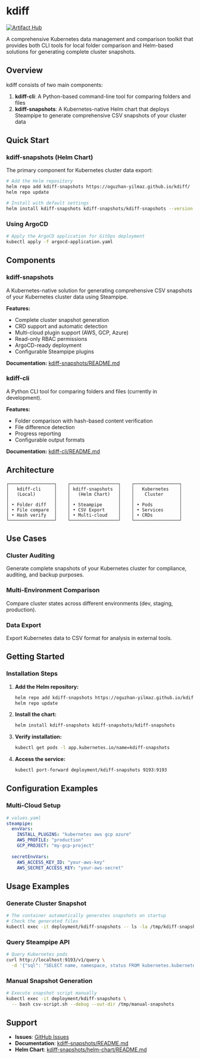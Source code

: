 # kdiff

[![Artifact Hub](https://img.shields.io/endpoint?url=https://artifacthub.io/badge/repository/kdiff-snapshots)](https://artifacthub.io/packages/search?repo=kdiff-snapshots)

A comprehensive Kubernetes data management and comparison toolkit that provides both CLI tools for local folder comparison and Helm-based solutions for generating complete cluster snapshots.

## Overview

kdiff consists of two main components:

1. **kdiff-cli**: A Python-based command-line tool for comparing folders and files
2. **kdiff-snapshots**: A Kubernetes-native Helm chart that deploys Steampipe to generate comprehensive CSV snapshots of your cluster data

## Quick Start

### kdiff-snapshots (Helm Chart)

The primary component for Kubernetes cluster data export:

```bash
# Add the Helm repository
helm repo add kdiff-snapshots https://oguzhan-yilmaz.github.io/kdiff/
helm repo update

# Install with default settings
helm install kdiff-snapshots kdiff-snapshots/kdiff-snapshots --version 0.0.5
```

### Using ArgoCD

```bash
# Apply the ArgoCD application for GitOps deployment
kubectl apply -f argocd-application.yaml
```

## Components

### kdiff-snapshots

A Kubernetes-native solution for generating comprehensive CSV snapshots of your Kubernetes cluster data using Steampipe.

**Features:**
- Complete cluster snapshot generation
- CRD support and automatic detection
- Multi-cloud plugin support (AWS, GCP, Azure)
- Read-only RBAC permissions
- ArgoCD-ready deployment
- Configurable Steampipe plugins

**Documentation:** [kdiff-snapshots/README.md](kdiff-snapshots/README.md)

### kdiff-cli

A Python CLI tool for comparing folders and files (currently in development).

**Features:**
- Folder comparison with hash-based content verification
- File difference detection
- Progress reporting
- Configurable output formats

**Documentation:** [kdiff-cli/README.md](kdiff-cli/README.md)

## Architecture

```
┌─────────────────┐    ┌──────────────────┐    ┌─────────────────┐
│   kdiff-cli     │    │ kdiff-snapshots  │    │   Kubernetes    │
│   (Local)       │    │   (Helm Chart)   │    │    Cluster      │
│                 │    │                  │    │                 │
│ • Folder diff   │    │ • Steampipe      │    │ • Pods          │
│ • File compare  │    │ • CSV Export     │    │ • Services      │
│ • Hash verify   │    │ • Multi-cloud    │    │ • CRDs          │
└─────────────────┘    └──────────────────┘    └─────────────────┘
```

## Use Cases

### Cluster Auditing
Generate complete snapshots of your Kubernetes cluster for compliance, auditing, and backup purposes.

### Multi-Environment Comparison
Compare cluster states across different environments (dev, staging, production).

### Data Export
Export Kubernetes data to CSV format for analysis in external tools.

## Getting Started

### Installation Steps

1. **Add the Helm repository:**
   ```bash
   helm repo add kdiff-snapshots https://oguzhan-yilmaz.github.io/kdiff/
   helm repo update
   ```

2. **Install the chart:**
   ```bash
   helm install kdiff-snapshots kdiff-snapshots/kdiff-snapshots
   ```

3. **Verify installation:**
   ```bash
   kubectl get pods -l app.kubernetes.io/name=kdiff-snapshots
   ```

4. **Access the service:**
   ```bash
   kubectl port-forward deployment/kdiff-snapshots 9193:9193
   ```


## Configuration Examples

### Multi-Cloud Setup

```yaml
# values.yaml
steampipe:
  envVars:
    INSTALL_PLUGINS: "kubernetes aws gcp azure"
    AWS_PROFILE: "production"
    GCP_PROJECT: "my-gcp-project"
  
  secretEnvVars:
    AWS_ACCESS_KEY_ID: "your-aws-key"
    AWS_SECRET_ACCESS_KEY: "your-aws-secret"
```


## Usage Examples

### Generate Cluster Snapshot

```bash
# The container automatically generates snapshots on startup
# Check the generated files
kubectl exec -it deployment/kdiff-snapshots -- ls -la /tmp/kdiff-snapshots/
```

### Query Steampipe API

```bash
# Query Kubernetes pods
curl http://localhost:9193/v1/query \
  -d '{"sql": "SELECT name, namespace, status FROM kubernetes.kubernetes_pod LIMIT 5"}'
```

### Manual Snapshot Generation

```bash
# Execute snapshot script manually
kubectl exec -it deployment/kdiff-snapshots \
  -- bash csv-script.sh --debug --out-dir /tmp/manual-snapshots
```


## Support

- **Issues**: [GitHub Issues](https://github.com/oguzhan-yilmaz/kdiff/issues)
- **Documentation**: [kdiff-snapshots/README.md](kdiff-snapshots/README.md)
- **Helm Chart**: [kdiff-snapshots/helm-chart/README.md](kdiff-snapshots/helm-chart/README.md)
